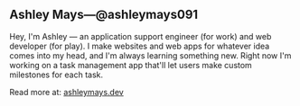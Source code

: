 <h2>Ashley Mays&mdash;@ashleymays091</h2>

Hey, I'm Ashley &mdash; an application support engineer (for work) and web developer (for play). I make websites and web apps for whatever idea comes into my head, and I'm always learning something new. Right now I'm working on a task management app that'll let users make custom milestones for each task.

Read more at: <a href="https://ashleymays.dev">ashleymays.dev</a>